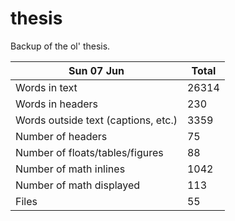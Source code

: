 thesis
======
Backup of the ol' thesis.

Sun 07 Jun | Total
---|---
Words in text| 26314
Words in headers| 230
Words outside text (captions, etc.)| 3359
Number of headers| 75
Number of floats/tables/figures| 88
Number of math inlines| 1042
Number of math displayed| 113
Files| 55

